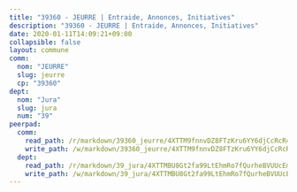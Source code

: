 ```yaml
---
title: "39360 - JEURRE | Entraide, Annonces, Initiatives"
description: "39360 - JEURRE | Entraide, Annonces, Initiatives"
date: 2020-01-11T14:09:21+09:00
collapsible: false
layout: commune
comm:
  nom: "JEURRE"
  slug: jeurre
  cp: "39360"
dept:
  nom: "Jura"
  slug: jura
  num: "39"
peerpad:
  comm:
    read_path: /r/markdown/39360_jeurre/4XTTM9fnnvDZ8FTzKru6YY6djCcRcR4XFwrzcTz4UrRGyyTMG
    write_path: /w/markdown/39360_jeurre/4XTTM9fnnvDZ8FTzKru6YY6djCcRcR4XFwrzcTz4UrRGyyTMG-K3TgTxVtYcvSydufX3ujY1JQC3iQe2kQ8sYCGd7SfxVhip1qSofHjUEibvhERDvz84jiTv8NLdf4mjksyVVZgeSjgjTU4qjR7zB2j3yQhnYSXsGrqZsNrGQSG7GP94dmFkiT6wTU
  dept:
    read_path: /r/markdown/39_jura/4XTTMBU8Gt2fa99LtEhmRo7fQurheBVUUcEmcUcrj82YN8mg7
    write_path: /w/markdown/39_jura/4XTTMBU8Gt2fa99LtEhmRo7fQurheBVUUcEmcUcrj82YN8mg7-K3TgTcNZmu4vnNMaCfgcL8UVTLrMMzc995tkrcbQnJrz2QJUTFFzY77q7ECMK21XeFnonjpMWqFzgVngXjdq8HzYe3HRbuYXbvX8ofWBv48UvWuvbrbp8aQGQQcfezWASxj7orH1
---
```


